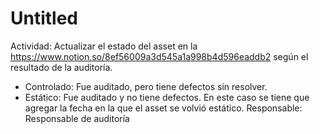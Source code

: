 # Untitled

Actividad: Actualizar el estado del asset en la https://www.notion.so/8ef56009a3d545a1a998b4d596eaddb2 según el resultado de la auditoría.
- Controlado: Fue auditado, pero tiene defectos sin resolver.
- Estático: Fue auditado y no tiene defectos. En este caso se tiene que agregar la fecha en la que el asset se volvió estático.
Responsable: Responsable de auditoría
